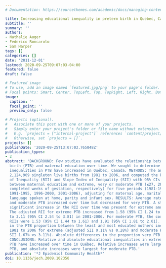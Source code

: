 ```yaml
---
# Documentation: https://sourcethemes.com/academic/docs/managing-content/

title: Increasing educational inequality in preterm birth in Quebec, Canada, 1981-2006
subtitle: ''
summary: ''
authors:
- Nathalie Auger
- Federico Roncarolo
- Sam Harper
tags: []
categories: []
date: '2011-12-01'
lastmod: 2020-09-25T09:07:03-04:00
featured: false
draft: false

# Featured image
# To use, add an image named `featured.jpg/png` to your page's folder.
# Focal points: Smart, Center, TopLeft, Top, TopRight, Left, Right, BottomLeft, Bottom, BottomRight.
image:
  caption: ''
  focal_point: ''
  preview_only: false

# Projects (optional).
#   Associate this post with one or more of your projects.
#   Simply enter your project's folder or file name without extension.
#   E.g. `projects = ["internal-project"]` references `content/project/deep-learning/index.md`.
#   Otherwise, set `projects = []`.
projects: []
publishDate: '2020-09-25T13:07:03.765048Z'
publication_types:
- 2
abstract: 'BACKGROUND: Few studies have evaluated the relationship between preterm
  birth (PTB) and maternal education over time. We sought to determine whether educational
  inequalities in PTB have increased in Québec, Canada. METHODS: The authors analysed
  2,124,909 singleton live births from 1981 to 2006, and computed the Relative Index
  of Inequality (RII) and Slope Index of Inequality (SII) with 95% CIs for the relationship
  between maternal education and extreme, very or moderate PTB (≤27, 28-31, and 32-36
  completed weeks of gestation, respectively) for five periods (1981-1985, 1986-1990,
  1991-1995, 1996-2000, 2001-2006), adjusting for maternal age, marital status, birthplace,
  language spoken at home, parity and infant sex. RESULTS: Average rates of extreme
  and moderate PTB increased over time but decreased for very PTB. A statistically
  significant increase in the RII over time was present for extreme and moderate PTB.
  The adjusted RII for extreme PTB increased from 1.58 (95% CI 1.24 to 2.01) in 1981-1985
  to 3.11 (95% CI 2.54 to 3.81) in 2001-2006. For moderate PTB, the corresponding
  RIIs were 1.53 (95% CI 1.44 to 1.61) and 1.91 (95% CI 1.81 to 2.01). Absolute differences
  in the PTB proportion between the least and most educated mothers increased from
  1981 to 2006 for extreme (adjusted SII 0.11% vs 0.28%) and moderate PTB (adjusted
  SII 1.67% vs 3.11%). Absolute differences in the proportion very PTB did not increase.
  CONCLUSIONS: Relative and absolute educational inequalities in extreme and moderate
  PTB have increased over time in Québec. Relative increases were largest for extreme
  PTB, and absolute increases were largest for moderate PTB.'
publication: '*J Epidemiol Community Health*'
doi: 10.1136/jech.2009.102350
---
```

